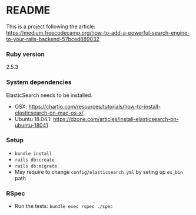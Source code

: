 # README

This is a project following the article: https://medium.freecodecamp.org/how-to-add-a-powerful-search-engine-to-your-rails-backend-57bced889032

### Ruby version
2.5.3

### System dependencies
ElasticSearch needs to be installed.
- OSX: https://chartio.com/resources/tutorials/how-to-install-elasticsearch-on-mac-os-x/
- Ubuntu 18.04.1: https://dzone.com/articles/install-elasticsearch-on-ubuntu-18041

### Setup
- `bundle install`
- `rails db:create`
- `rails db:migrate`
- May require to change `config/elasticsearch.yml` by seting up `es_bin` path

### RSpec
- Run the tests: `bundle exec rspec ./spec`
